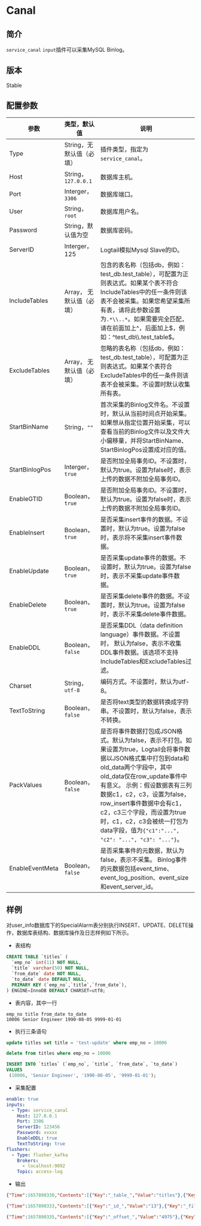 # Canal

## 简介

`service_canal` `input`插件可以采集MySQL Binlog。

## 版本

Stable

## 配置参数

| 参数 | 类型，默认值 | 说明 |
| --- | --- | --- |
| Type | String，无默认值（必填） | 插件类型，指定为`service_canal`。 |
| Host| String，`127.0.0.1` | 数据库主机。|
| Port | Interger，`3306` | 数据库端口。|
| User | String，`root` | 数据库用户名。|
| Password | String，默认值为空 | 数据库密码。|
| ServerID | Interger，125 | Logtail模拟Mysql Slave的ID。|
| IncludeTables | Array， 无默认值（必填） | 包含的表名称（包括db，例如：test_db.test_table），可配置为正则表达式。如果某个表不符合IncludeTables中的任一条件则该表不会被采集。如果您希望采集所有表，请将此参数设置为`.*\\..*`。如果需要完全匹配，请在前面加上^，后面加上$，例如：^test_db\\.test_table$。 |
| ExcludeTables | Array， 无默认值（必填） | 忽略的表名称（包括db，例如：test_db.test_table），可配置为正则表达式。如果某个表符合ExcludeTables中的任一条件则该表不会被采集。不设置时默认收集所有表。|
| StartBinName | String，`""` | 首次采集的Binlog文件名。不设置时，默认从当前时间点开始采集。如果想从指定位置开始采集，可以查看当前的Binlog文件以及文件大小偏移量，并将StartBinName、StartBinlogPos设置成对应的值。 |
| StartBinlogPos | Interger，`true` | 是否附加全局事务ID。不设置时，默认为true。设置为false时，表示上传的数据不附加全局事务ID。|
| EnableGTID | Boolean，`true`  | 是否附加全局事务ID。不设置时，默认为true。设置为false时，表示上传的数据不附加全局事务ID。|
| EnableInsert | Boolean，`true` | 是否采集insert事件的数据。不设置时，默认为true。设置为false时，表示将不采集insert事件数据。|
| EnableUpdate | Boolean，`true` | 是否采集update事件的数据。不设置时，默认为true。设置为false时，表示不采集update事件数据。 |
| EnableDelete | Boolean，`true` | 是否采集delete事件的数据。不设置时，默认为true。设置为false时，表示不采集delete事件数据。|
| EnableDDL | Boolean，`false` | 是否采集DDL（data definition language）事件数据。不设置时， 默认为false，表示不收集DDL事件数据。该选项不支持IncludeTables和ExcludeTables过滤。|
| Charset | String，`utf-8` | 编码方式。不设置时，默认为utf-8。|
| TextToString | Boolean，`false` | 是否将text类型的数据转换成字符串。不设置时，默认为false，表示不转换。|
| PackValues | Boolean，`false` | 是否将事件数据打包成JSON格式。默认为false，表示不打包。如果设置为true，Logtail会将事件数据以JSON格式集中打包到data和old_data两个字段中，其中old_data仅在row_update事件中有意义。 示例：假设数据表有三列数据c1，c2，c3，设置为false，row_insert事件数据中会有c1，c2，c3三个字段，而设置为true时，c1，c2，c3会被统一打包为data字段，值为`{"c1":"...", "c2": "...", "c3": "..."}`。|
| EnableEventMeta | Boolean，`false` | 是否采集事件的元数据，默认为false，表示不采集。 Binlog事件的元数据包括event_time、event_log_position、event_size和event_server_id。|

## 样例

对user_info数据库下的SpecialAlarm表分别执行INSERT、UPDATE、DELETE操作，数据库表结构、数据库操作及日志样例如下所示。

* 表结构

```sql
CREATE TABLE `titles` (
  `emp_no` int(11) NOT NULL,
  `title` varchar(50) NOT NULL,
  `from_date` date NOT NULL,
  `to_date` date DEFAULT NULL,
  PRIMARY KEY (`emp_no`,`title`,`from_date`),
) ENGINE=InnoDB DEFAULT CHARSET=utf8;
```

* 表内容，其中一行

```text
emp_no title from_date to_date
10006 Senior Engineer 1990-08-05 9999-01-01
```

* 执行三条语句

```sql
update titles set title = 'test-update' where emp_no = 10006

delete from titles where emp_no = 10006

INSERT INTO `titles` (`emp_no`, `title`, `from_date`, `to_date`)
VALUES
 (10006, 'Senior Engineer', '1990-08-05', '9999-01-01'); 
```

* 采集配置

```yaml
enable: true
inputs:
  - Type: service_canal
    Host: 127.0.0.1
    Port: 3306
    ServerID: 123456
    Password: xxxxx
    EnableDDL: true
    TextToString: true
flushers:
  - Type: flusher_kafka
    Brokers:
      - localhost:9092
    Topic: access-log
```

* 输出

```json
{"Time":1657890330,"Contents":[{"Key":"_table_","Value":"titles"},{"Key":"_offset_","Value":"4308"},{"Key":"_old_emp_no","Value":"10006"},{"Key":"from_date","Value":"1990-08-05"},{"Key":"_host_","Value":"127.0.0.1"},{"Key":"_event_","Value":"row_update"},{"Key":"_id_","Value":"12"},{"Key":"_old_from_date","Value":"1990-08-05"},{"Key":"_gtid_","Value":"00000000-0000-0000-0000-000000000000:0"},{"Key":"_db_","Value":"employees"},{"Key":"_filename_","Value":"mysql-bin.000001"},{"Key":"_old_title","Value":"Senior Engineer"},{"Key":"_old_to_date","Value":"9999-01-01"},{"Key":"emp_no","Value":"10006"},{"Key":"title","Value":"test-update"},{"Key":"to_date","Value":"9999-01-01"}]}

{"Time":1657890333,"Contents":[{"Key":"_id_","Value":"13"},{"Key":"_filename_","Value":"mysql-bin.000001"},{"Key":"emp_no","Value":"10006"},{"Key":"title","Value":"test-update"},{"Key":"_db_","Value":"employees"},{"Key":"_table_","Value":"titles"},{"Key":"_event_","Value":"row_delete"},{"Key":"from_date","Value":"1990-08-05"},{"Key":"to_date","Value":"9999-01-01"},{"Key":"_host_","Value":"127.0.0.1"},{"Key":"_gtid_","Value":"00000000-0000-0000-0000-000000000000:0"},{"Key":"_offset_","Value":"4660"}]}

{"Time":1657890335,"Contents":[{"Key":"_offset_","Value":"4975"},{"Key":"emp_no","Value":"10006"},{"Key":"title","Value":"Senior Engineer"},{"Key":"from_date","Value":"1990-08-05"},{"Key":"_gtid_","Value":"00000000-0000-0000-0000-000000000000:0"},{"Key":"_filename_","Value":"mysql-bin.000001"},{"Key":"_table_","Value":"titles"},{"Key":"_event_","Value":"row_insert"},{"Key":"_id_","Value":"14"},{"Key":"to_date","Value":"9999-01-01"},{"Key":"_host_","Value":"127.0.0.1"},{"Key":"_db_","Value":"employees"}]}
```
